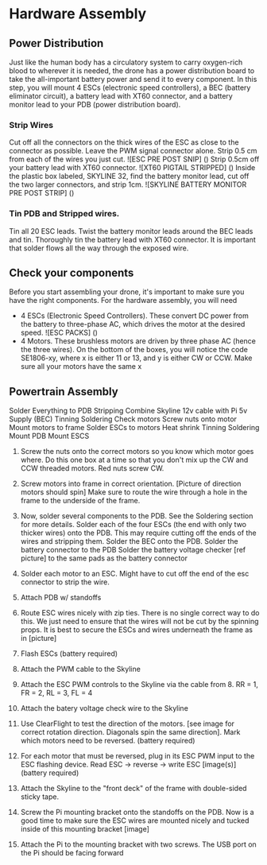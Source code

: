 # Hardware Assembly

## Power Distribution
Just like the human body has a circulatory system to carry oxygen-rich blood to wherever it is needed, the drone has a power distribution board to take the all-important battery power and send it to every component. In this step, you will mount 4 ESCs (electronic speed controllers), a BEC (battery eliminator circuit), a battery lead with XT60 connector, and a battery monitor lead to your PDB (power distribution board). 
### Strip Wires
Cut off all the connectors on the thick wires of the ESC as close to the connector as possible. Leave the PWM signal connector alone.
Strip 0.5 cm from each of the wires you just cut.
![ESC PRE POST SNIP] ()
  Strip 0.5cm off your battery lead with XT60 connector.
  ![XT60 PIGTAIL STRIPPED] ()
  Inside the plastic box labeled, SKYLINE 32, find the battery monitor lead, cut off the two larger connectors, and strip 1cm.
  ![SKYLINE BATTERY MONITOR PRE POST STRIP] ()
### Tin PDB and Stripped wires.
  Tin all 20 ESC leads.
  Twist the battery monitor leads around the BEC leads and tin.
  Thoroughly tin the battery lead with XT60 connector. It is important that solder flows all the way through the exposed wire. 

## Check your components
  Before you start assembling your drone, it's important to make sure you have the right components. For the hardware assembly, you will need
  * 4 ESCs (Electronic Speed Controllers). These convert DC power from the battery to three-phase AC, which drives the motor at the desired speed. 
  ![ESC PACKS] ()
  * 4 Motors. These brushless motors are driven by three phase AC (hence the three wires). On the bottom of the boxes, you will notice the code SE1806-xy, where x is either 11 or 13, and y is either CW or CCW. Make sure all your motors have the same x

## Powertrain Assembly

  Solder Everything to PDB
  Stripping
  Combine Skyline 12v cable with Pi 5v Supply (BEC)
  Tinning
  Soldering
  Check motors
  Screw nuts onto motor
  Mount motors to frame
  Solder ESCs to motors
  Heat shrink
  Tinning
  Soldering
  Mount PDB
  Mount ESCS

  1. Screw the nuts onto the correct motors so you know which motor goes where. Do this one box at a time so that you don't mix up the CW and CCW threaded motors. Red nuts screw CW.

  2. Screw motors into frame in correct orientation. [Picture of direction motors should spin] Make sure to route the wire through a hole in the frame to the underside of the frame.

  3. Now, solder several components to the PDB. See the Soldering section for more details.
  Solder each of the four ESCs (the end with only two thicker wires) onto the PDB. This may require cutting off the ends of the wires and stripping them.
  Solder the BEC onto the PDB.
  Solder the battery connector to the PDB
  Solder the battery voltage checker [ref picture] to the same pads as the battery connector

  4. Solder each motor to an ESC. Might have to cut off the end of the esc connector to strip the wire.

  5. Attach PDB w/ standoffs

  6. Route ESC wires nicely with zip ties. There is no single correct way to do this. We just need to ensure that the wires will not be cut by the spinning props. It is best to secure the ESCs and wires underneath the frame as in [picture]

  9. Flash ESCs (battery required)

  10. Attach the PWM cable to the Skyline

  11. Attach the ESC PWM controls to the Skyline via the cable from 8. RR = 1, FR =
     2, RL = 3, FL = 4

 12. Attach the batery voltage check wire to the Skyline

 13. Use ClearFlight to test the direction of the motors. [see image for correct
         rotation direction. Diagonals spin the same direction]. Mark which motors
             need to be reversed. (battery required)

  14. For each motor that must be reversed, plug in its ESC PWM input to the ESC
      flashing device. Read ESC -> reverse -> write ESC [image(s)] (battery
                  required)

  15. Attach the Skyline to the "front deck" of the frame with double-sided sticky
          tape.

  16. Screw the Pi mounting bracket onto the standoffs on the PDB. Now is a good
              time to make sure the ESC wires are mounted nicely and tucked inside of this
                  mounting bracket [image]

  17. Attach the Pi to the mounting bracket with two screws. The USB port on the
                      Pi should be facing forward



